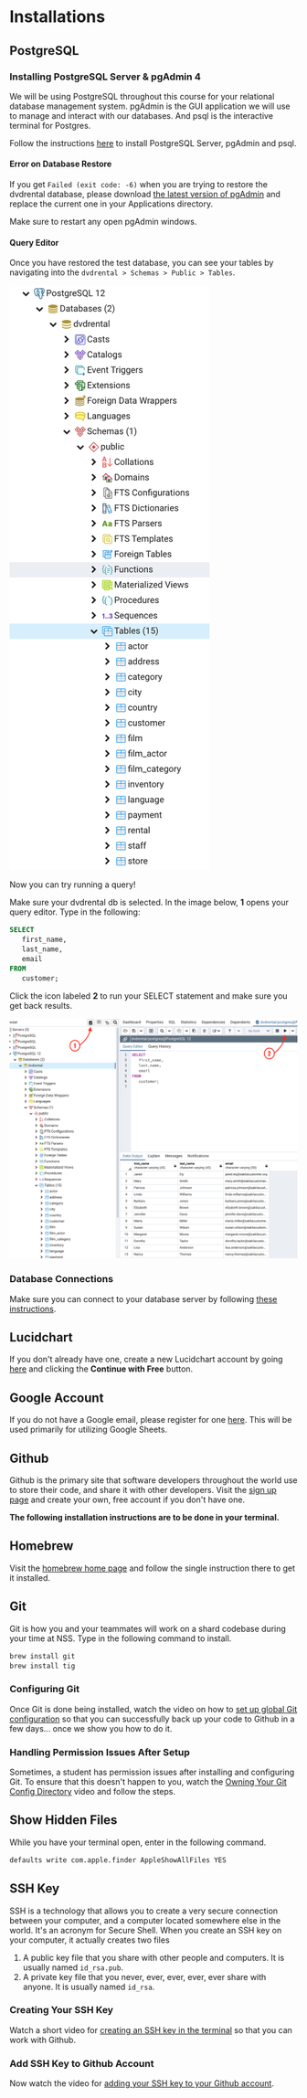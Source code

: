 # Installations

## PostgreSQL

### Installing PostgreSQL Server & pgAdmin 4

We will be using PostgreSQL throughout this course for your relational database management system. pgAdmin is the GUI application we will use to manage and interact with our databases. And psql is the interactive terminal for Postgres.

Follow the instructions [here](https://www.postgresqltutorial.com/install-postgresql-macos/) to install PostgreSQL Server, pgAdmin and psql.

#### Error on Database Restore

If you get `Failed (exit code: -6)` when you are trying to restore the dvdrental database, please download [the latest version of pgAdmin](https://www.pgadmin.org/download/pgadmin-4-macos/) and replace the current one in your Applications directory.

Make sure to restart any open pgAdmin windows.

#### Query Editor

Once you have restored the test database, you can see your tables by navigating into the `dvdrental > Schemas > Public > Tables`.

![Accessing the tables](./images/dvdrentals_tables.png)

Now you can try running a query!

Make sure your dvdrental db is selected. In the image below, **1** opens your query editor. Type in the following:

```sql
SELECT
   first_name,
   last_name,
   email
FROM
   customer;
```

Click the icon labeled **2** to run your SELECT statement and make sure you get back results.

![Query Editor](./images/run_select_query.png)

### Database Connections

Make sure you can connect to your database server by following [these instructions](https://www.postgresqltutorial.com/connect-to-postgresql-database/).

## Lucidchart

If you don't already have one, create a new Lucidchart account by going [here](https://app.lucidchart.com/users/registerLevel#/createAccount) and clicking the **Continue with Free** button.

## Google Account

If you do not have a Google email, please register for one [here](https://accounts.google.com/signup/v2/webcreateaccount?flowName=GlifWebSignIn&flowEntry=SignUp). This will be used primarily for utilizing Google Sheets.

## Github

Github is the primary site that software developers throughout the world use to store their code, and share it with other developers. Visit the [sign up page](https://github.com/join) and create your own, free account if you don't have one.

**The following installation instructions are to be done in your terminal.**

## Homebrew

Visit the [homebrew home page](http://brew.sh/) and follow the single instruction there to get it installed.

## Git

Git is how you and your teammates will work on a shard codebase during your time at NSS. Type in the following command to install.

```sh
brew install git
brew install tig
```

### Configuring Git

Once Git is done being installed, watch the video on how to [set up global Git configuration](https://youtu.be/66EB9oxGMzQ) so that you can successfully back up your code to Github in a few days... once we show you how to do it.

### Handling Permission Issues After Setup

Sometimes, a student has permission issues after installing and configuring Git. To ensure that this doesn't happen to you, watch the [Owning Your Git Config Directory](https://youtu.be/exva3J_jojc) video and follow the steps.

## Show Hidden Files

While you have your terminal open, enter in the following command.

```sh
defaults write com.apple.finder AppleShowAllFiles YES
```

## SSH Key

SSH is a technology that allows you to create a very secure connection between your computer, and a computer located somewhere else in the world. It's an acronym for Secure Shell. When you create an SSH key on your computer, it actually creates two files

1. A public key file that you share with other people and computers. It is usually named `id_rsa.pub`.
1. A private key file that you never, ever, ever, ever, ever share with anyone. It is usually named `id_rsa`.

### Creating Your SSH Key

Watch a short video for [creating an SSH key in the terminal](https://youtu.be/znRMcNG9_qQ) so that you can work with Github.

### Add SSH Key to Github Account

Now watch the video for [adding your SSH key to your Github account](https://youtu.be/8hlmIObpMd4).
